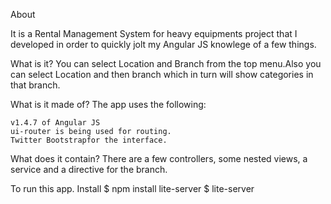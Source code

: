 About

It is a Rental Management System for heavy equipments project that I developed in order to quickly jolt my Angular JS knowlege of a few things.

What is it?
You can select Location and Branch from the top menu.Also you can select Location and then branch which in turn will show categories in that branch.

What is it made of?
The app uses the following:

	v1.4.7 of Angular JS
	ui-router is being used for routing.
	Twitter Bootstrapfor the interface.


What does it contain?
There are a few controllers, some nested views, a service and a directive for the branch.


To run this app.
Install $ npm install lite-server
$ lite-server
